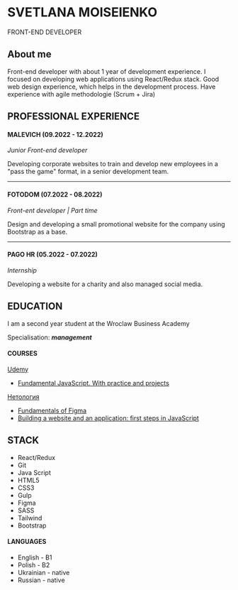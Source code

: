 # SVETLANA MOISEIENKO

FRONT-END DEVELOPER

## About me

Front-end developer with about 1 year of development experience. I focused on developing web applications using React/Redux stack.
Good web design experience, which helps in the development process.
Have experience with agile methodologie (Scrum + Jira)

## PROFESSIONAL EXPERIENCE

#### MALEVICH (09.2022 - 12.2022)

_Junior Front-end developer_

Developing corporate websites to train and develop new employees in a "pass the game" format, in a senior development team.

---

#### FOTODOM (07.2022 - 08.2022)

_Front-ent developer | Part time_

Design and developing a small promotional website for the company using Bootstrap as a base.

---

#### PAGO HR (05.2022 - 07.2022)

_Internship_

Developing a website for a charity and also managed social media.

## EDUCATION

I am a second year student at the Wroclaw Business Academy

Specialisation: _**management**_

#### COURSES

[Udemy](https://www.udemy.com/)

- [Fundamental JavaScript. With practice and projects](https://www.udemy.com/course/fundamental-javascript/)

[Нетология](https://netology.ru/)

- [Fundamentals of Figma](https://netology.ru/profile/program/figma-4/schedule)
- [Building a website and an application: first steps in JavaScript](https://netology.ru/profile/program/jsfree-11/schedule)

## STACK

- React/Redux
- Git
- Java Script
- HTML5
- CSS3
- Gulp
- Figma
- SASS
- Tailwind
- Bootstrap

#### LANGUAGES

- English - B1
- Polish - B2
- Ukrainian - native
- Russian - native
